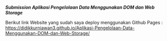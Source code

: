 ***Submission Aplikasi Pengelolaan Data Menggunakan DOM dan Web Storage***
 
Berikut link Website yang sudah saya deploy menggunakan Github Pages : https://didikkurniawan3.github.io/Aplikasi-Pengelolaan-Data-Menggunakan-DOM-dan-Web-Storage/
